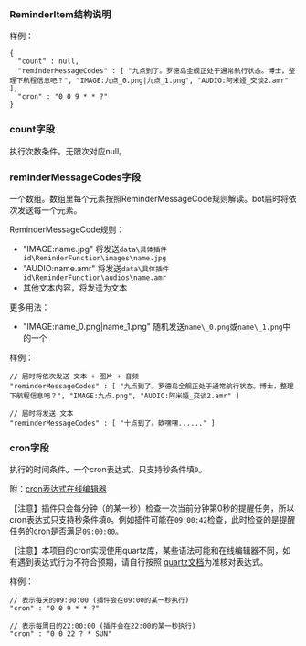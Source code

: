### ReminderItem结构说明

样例：

```
{
  "count" : null,
  "reminderMessageCodes" : [ "九点到了。罗德岛全舰正处于通常航行状态。博士，整理下航程信息吧？", "IMAGE:九点_0.png|九点_1.png", "AUDIO:阿米娅_交谈2.amr" ],
  "cron" : "0 0 9 * * ?"
}
```

### count字段

执行次数条件。无限次对应null。

### reminderMessageCodes字段

一个数组。数组里每个元素按照ReminderMessageCode规则解读。bot届时将依次发送每一个元素。

ReminderMessageCode规则：

- "IMAGE:name.jpg" 将发送`data\具体插件id\ReminderFunction\images\name.jpg`
- "AUDIO:name.amr" 将发送`data\具体插件id\ReminderFunction\audios\name.amr`
- 其他文本内容，将发送为文本

更多用法：

- "IMAGE:name\_0.png|name\_1.png" 随机发送`name\_0.png`或`name\_1.png`中的一个

样例：

```
// 届时将依次发送 文本 + 图片 + 音频
"reminderMessageCodes" : [ "九点到了。罗德岛全舰正处于通常航行状态。博士，整理下航程信息吧？", "IMAGE:九点.png", "AUDIO:阿米娅_交谈2.amr" ]

// 届时将发送 文本
"reminderMessageCodes" : [ "十点到了。欸嘿嘿......" ]
```

### cron字段

执行的时间条件。一个cron表达式，只支持秒条件填`0`。

附：[cron表达式在线编辑器](https://www.bejson.com/othertools/cron/)

【注意】插件只会每分钟（的某一秒）检查一次当前分钟第0秒的提醒任务，所以cron表达式只支持秒条件填`0`。例如插件可能在`09:00:42`检查，此时检查的是提醒任务的cron是否满足`09:00:00`。

【注意】本项目的cron实现使用quartz库，某些语法可能和在线编辑器不同，如有遇到表达式行为不符合预期，请自行按照 [quartz文档](https://docs.oracle.com/cd/E12058_01/doc/doc.1014/e12030/cron_expressions.htm)为准核对表达式。

样例：

```
// 表示每天的09:00:00 (插件会在09:00的某一秒执行)
"cron" : "0 0 9 * * ?"

// 表示每周日的22:00:00 (插件会在22:00的某一秒执行)
"cron" : "0 0 22 ? * SUN"
```
